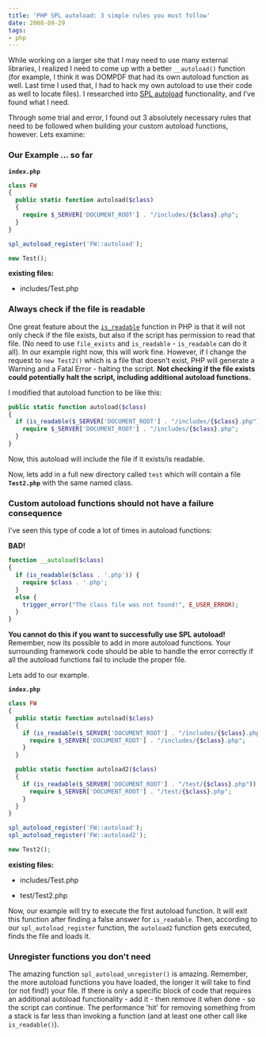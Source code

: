 ```yaml
---
title: 'PHP SPL autoload: 3 simple rules you must follow'
date: 2008-09-29
tags:
- php
---
```

While working on a larger site that I may need to use many external libraries, I realized I need to come up with a better `__autoload()` function (for example, I think it was DOMPDF that had its own autoload function as well.  Last time I used that, I had to hack my own autoload to use their code as well to locate files).  I researched into [SPL autoload](http://us2.php.net/manual/en/function.spl-autoload-register.php) functionality, and I've found what I need.  

<!--more-->

Through some trial and error, I found out 3 absolutely necessary rules that need to be followed when building your custom autoload functions, however.  Lets examine:

### Our Example ... so far

**`index.php`**
```php    
class FW
{
  public static function autoload($class)
  {
    require $_SERVER['DOCUMENT_ROOT'] . "/includes/{$class}.php";
  }
}

spl_autoload_register('FW::autoload');

new Test();
```
    
**existing files:**

  * includes/Test.php

### Always check if the file is readable

One great feature about the [`is_readable`](http://us3.php.net/is_readable) function in PHP is that it will not only check if the file exists, but also if the script has permission to read that file.  (No need to use `file_exists` and `is_readable` - `is_readable` can do it all).  In our example right now, this will work fine.  However, if I change the request to `new Test2()` which is a file that doesn't exist, PHP will generate a Warning and a Fatal Error - halting the script.  **Not checking if the file exists could potentially halt the script, including additional autoload functions.**

I modified that autoload function to be like this:

```php    
public static function autoload($class)
{
  if (is_readable($_SERVER['DOCUMENT_ROOT'] . "/includes/{$class}.php") {
    require $_SERVER['DOCUMENT_ROOT'] . "/includes/{$class}.php";
  }
}
```
    
Now, this autoload will include the file if it exists/is readable.

Now, lets add in a full new directory called `test` which will contain a file **`Test2.php`** with the same named class.

### Custom autoload functions should not have a failure consequence

I've seen this type of code a lot of times in autoload functions:

**BAD!**

```php
function __autoload($class)
{
  if (is_readable($class . '.php')) {
    require $class . '.php';
  }
  else {
    trigger_error("The class file was not found!", E_USER_ERROR);
  }
}
```
    
**You cannot do this if you want to successfully use SPL autoload!**  Remember, now its possible to add in more autoload functions.  Your surrounding framework code should be able to handle the error correctly if all the autoload functions fail to include the proper file.

Lets add to our example.

**`index.php`**
```php
class FW
{
  public static function autoload($class)
  {
    if (is_readable($_SERVER['DOCUMENT_ROOT'] . "/includes/{$class}.php")) {
      require $_SERVER['DOCUMENT_ROOT'] . "/includes/{$class}.php";
    }
  }

  public static function autoload2($class)
  {
    if (is_readable($_SERVER['DOCUMENT_ROOT'] . "/test/{$class}.php")) {
      require $_SERVER['DOCUMENT_ROOT'] . "/test/{$class}.php";
    }
  }
}

spl_autoload_register('FW::autoload');
spl_autoload_register('FW::autoload2');

new Test2();
```

**existing files:**

  * includes/Test.php

  * test/Test2.php

Now, our example will try to execute the first autoload function.  It will exit this function after finding a false answer for `is_readable`.  Then, according to our `spl_autoload_register` function, the `autoload2` function gets executed, finds the file and loads it.

### Unregister functions you don't need

The amazing function `spl_autoload_unregister()` is amazing.  Remember, the more autoload functions you have loaded, the longer it will take to find (or not find!) your file.  If there is only a specific block of code that requires an additional autoload functionality - add it - then remove it when done - so the script can continue.  The performance 'hit' for removing something from a stack is far less than invoking a function (and at least one other call like `is_readable()`).
